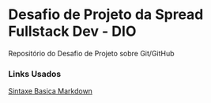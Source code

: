 # Desafio de Projeto da Spread Fullstack Dev - DIO
Repositório do Desafio de Projeto sobre Git/GitHub

### Links Usados 
[Sintaxe Basica Markdown](https://www.markdownguide.org/basic-syntax/)
